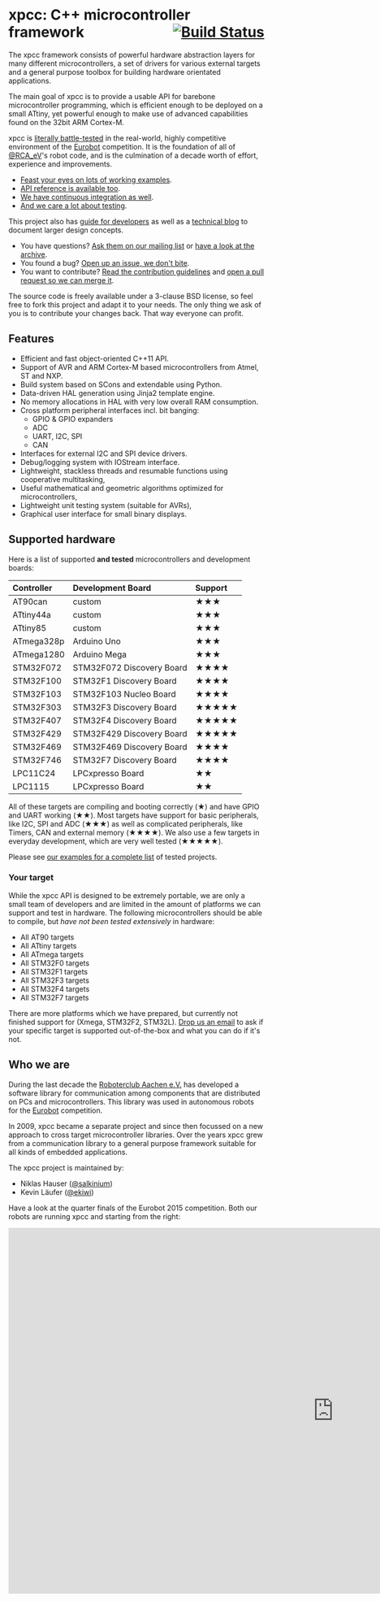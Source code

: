 # xpcc: C++ microcontroller framework <span style="float:right;"><a href="https://travis-ci.org/roboterclubaachen/xpcc" style="border-bottom:none">![Build Status](https://travis-ci.org/roboterclubaachen/xpcc.svg?branch=develop)</a></span>

The xpcc framework consists of powerful hardware abstraction layers for many
different microcontrollers, a set of drivers for various external targets and a general purpose toolbox for building hardware orientated applications.

The main goal of xpcc is to provide a usable API for barebone microcontroller programming,
which is efficient enough to be deployed on a small ATtiny, yet powerful enough to make
use of advanced capabilities found on the 32bit ARM Cortex-M.

xpcc is [literally battle-tested](#who-we-are) in the real-world, highly competitive
environment of the [Eurobot][] competition.
It is the foundation of all of [@RCA_eV][rca]'s robot code, and is the
culmination of a decade worth of effort, experience and improvements.

- [Feast your eyes on lots of working examples][examples].
- [API reference is available too][reference].
- [We have continuous integration as well][travis_ci].
- [And we care a lot about testing][testing].

This project also has [guide for developers][guide] as well as a [technical blog][blog] to document larger design concepts.

- You have questions? [Ask them on our mailing list][mailing_list]
or [have a look at the archive][mailing_archive].
- You found a bug? [Open up an issue, we don't bite][issues].
- You want to contribute? [Read the contribution guidelines][contributing] and [open a pull request so we can merge it][prs].

The source code is freely available under a 3-clause BSD license, so feel
free to fork this project and adapt it to your needs.
The only thing we ask of you is to contribute your changes back.
That way everyone can profit.

## Features

- Efficient and fast object-oriented C++11 API.
- Support of AVR and ARM Cortex-M based microcontrollers from Atmel, ST and NXP.
- Build system based on SCons and extendable using Python.
- Data-driven HAL generation using Jinja2 template engine.
- No memory allocations in HAL with very low overall RAM consumption.
- Cross platform peripheral interfaces incl. bit banging:
    - GPIO & GPIO expanders
    - ADC
    - UART, I2C, SPI
    - CAN
- Interfaces for external I2C and SPI device drivers.
- Debug/logging system with IOStream interface.
- Lightweight, stackless threads and resumable functions using cooperative multitasking,
- Useful mathematical and geometric algorithms optimized for microcontrollers,
- Lightweight unit testing system (suitable for AVRs),
- Graphical user interface for small binary displays.

## Supported hardware

Here is a list of supported **and tested** microcontrollers and development boards:

| Controller | Development Board         | Support                             |
|:-----------|:--------------------------|:------------------------------------|
| AT90can    | custom                    | &#9733;&#9733;&#9733;               |
| ATtiny44a  | custom                    | &#9733;&#9733;&#9733;               |
| ATtiny85   | custom                    | &#9733;&#9733;&#9733;               |
| ATmega328p | Arduino Uno               | &#9733;&#9733;&#9733;               |
| ATmega1280 | Arduino Mega              | &#9733;&#9733;&#9733;               |
| STM32F072  | STM32F072 Discovery Board | &#9733;&#9733;&#9733;&#9733;        |
| STM32F100  | STM32F1 Discovery Board   | &#9733;&#9733;&#9733;&#9733;        |
| STM32F103  | STM32F103 Nucleo Board    | &#9733;&#9733;&#9733;&#9733;        |
| STM32F303  | STM32F3 Discovery Board   | &#9733;&#9733;&#9733;&#9733;&#9733; |
| STM32F407  | STM32F4 Discovery Board   | &#9733;&#9733;&#9733;&#9733;&#9733; |
| STM32F429  | STM32F429 Discovery Board | &#9733;&#9733;&#9733;&#9733;&#9733; |
| STM32F469  | STM32F469 Discovery Board | &#9733;&#9733;&#9733;&#9733;        |
| STM32F746  | STM32F7 Discovery Board   | &#9733;&#9733;&#9733;&#9733;        |
| LPC11C24   | LPCxpresso Board          | &#9733;&#9733;                      |
| LPC1115    | LPCxpresso Board          | &#9733;&#9733;                      |

All of these targets are compiling and booting correctly
(&#9733;)
and have GPIO and UART working
(&#9733;&#9733;).
Most targets have support for basic peripherals, like I2C, SPI and ADC
(&#9733;&#9733;&#9733;)
as well as complicated peripherals, like Timers, CAN and external memory
(&#9733;&#9733;&#9733;&#9733;).
We also use a few targets in everyday development, which are very well tested
(&#9733;&#9733;&#9733;&#9733;&#9733;).

Please see [our examples for a complete list][examples] of tested projects.

### Your target

While the xpcc API is designed to be extremely portable, we are only a small team of developers and are limited in the amount of platforms we can support and test in hardware.
The following microcontrollers should be able to compile, but *have not been tested extensively* in hardware:

- All AT90 targets
- All ATtiny targets
- All ATmega targets
- All STM32F0 targets
- All STM32F1 targets
- All STM32F3 targets
- All STM32F4 targets
- All STM32F7 targets

There are more platforms which we have prepared, but currently not finished support for (Xmega, STM32F2, STM32L).
[Drop us an email][mailing_list] to ask if your specific target is supported out-of-the-box and what you can do if it's not.

## Who we are

During the last decade the [Roboterclub Aachen e.V.][rca_ev] has developed a software library for communication among components that are distributed on PCs and microcontrollers. This library was used in autonomous robots for the [Eurobot][] competition.

In 2009, xpcc became a separate project and since then focussed on a new approach to cross target microcontroller libraries. Over the years xpcc grew from a communication library to a general purpose framework suitable for all kinds of embedded applications.

The xpcc project is maintained by:

- Niklas Hauser ([@salkinium](https://github.com/salkinium))
- Kevin Läufer ([@ekiwi](https://github.com/ekiwi))

Have a look at the quarter finals of the Eurobot 2015 competition.
Both our robots are running xpcc and starting from the right:

<div class="videoWrapper">
  <iframe width="1280" height="720" src="https://www.youtube-nocookie.com/embed/K7obV0avUoQ?start=25925&amp;end=26075" frameborder="0" allowfullscreen></iframe>
</div>

[prs]: https://github.com/roboterclubaachen/xpcc/pulls
[contributing]: https://github.com/roboterclubaachen/xpcc/tree/develop/CONTRIBUTING.md
[issues]: https://github.com/roboterclubaachen/xpcc/issues
[rca_ev]: http://www.roboterclub.rwth-aachen.de/
[eurobot]: http://www.eurobot.org/
[travis_ci]: https://travis-ci.org/roboterclubaachen/xpcc
[testing]: guide/testing
[mailing_archive]: http://blog.gmane.org/gmane.comp.hardware.arm.cortex.xpcc.devel
[examples]: https://github.com/roboterclubaachen/xpcc/tree/develop/examples
[mailing_list]: http://mailman.rwth-aachen.de/mailman/listinfo/xpcc-dev
[guide]: guide/introduction
[reference]: reference/introduction
[blog]: http://blog.xpcc.io
[rca]: http://www.roboterclub.rwth-aachen.de
